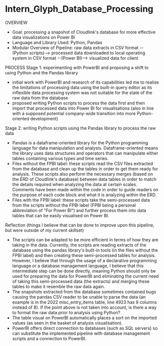 # Intern_Glyph_Database_Processing

OVERVIEW
- Goal: processing a snapshot of Cloudlink's database for more effective data visualizations on Power BI
- Language and Library Used: Python, Pandas
- Modular Overview of Pipeline:
raw data extracts in CSV format --(Python scripts)--> processed data downloaded to local operating system in CSV format --(Power BI)--> visualized data for client

PROCESS Stage 1: experimenting with PowerBI and proposing a shift to using Python and the Pandas library
- initial work with PowerBI and research of its capabilities led me to realise the limitations of processing data using the built-in query editor as its inflexible data processing system was not suitable for the state of the raw data from the database
- proposed writing Python scripts to process the data first and then import that processed data into Power BI for visualisations (also in line with a supposed potential company-wide transition into more Python-oriented development)

Stage 2: writing Python scripts using the Pandas library to process the raw data
- Pandas is a dataframe-oriented library for the Python programming language for data manipulation and analysis. Dataframe-oriented means the library uses data structures and operators that can manipulate either tables containing various types and time series.
- Files without the FPBI label: these scripts read the CSV files extracted from the database and clean up the tables in order to get them ready for analysis. These scripts also perform the necessary merges (based on the ERD of Cloudlink's database) between data tables in order to match the details required when analyzing the data at certain scales. Comments have been made within the code in order to guide readers on the purpose of each code block and what it is analyzing within the ERD.
- Files with the FPBI label: these scripts take the semi-processed data from the scripts without the FPBI label (FPBI being a personal abbreviation of "For Power BI") and further process them into data tables that can be easily visualised on Power BI.

Reflection (things I believe that can be done to improve upon this pipeline, but were outside of my current skillset)
- The scripts can be adapted to be more efficient in terms of how they are taking in the data. Currently, the scripts are reading extracts of the database using the pandas library's built-in tools (in the files without the FPBI label) and then creating these semi-processed tables for analysis. However, I believe that through the usage of a declarative programming language or a database management language, I believe that this intermediate step can be done directly, meaning Python should only be used for preparing the data for PowerBI and eliminating the current need of taking this semi-processed data (the extracts) and merging these tables to make it resemble the raw data again.
- The snapshots extracted from the database sometimes contained bugs causing the pandas CSV reader to be unable to parse the data (an example is in the 2022 misc_entry_items table, line 4923 has 9 columns instead of 8). If the point above is not taken into account, is there a way to format the raw data prior to analysis using Python?
- The table visual on PowerBI automatically places a sort on the imported values (as seen in the basket of analysis visualisation).
- PowerBI offers direct connection to databases (such as SQL servers) so can substitute the implemented pipeline with database management scripts and a connection to PowerBI.
